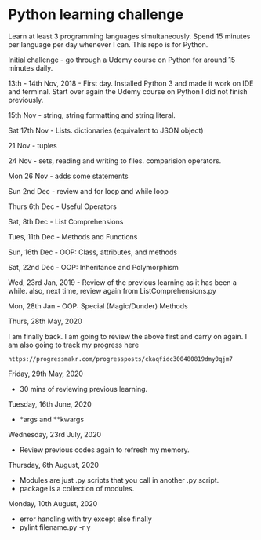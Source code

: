 # Python learning challenge

Learn at least 3 programming languages simultaneously.
Spend 15 minutes per language per day whenever I can.
This repo is for Python.

Initial challenge - go through a Udemy course on Python for around 15 minutes daily.

13th - 14th Nov, 2018 - First day. Installed Python 3 and made it work on IDE and terminal. Start over again the Udemy course on Python I did not finish previously.

15th Nov - string, string formatting and string literal.

Sat 17th Nov - Lists. dictionaries (equivalent to JSON object)

21 Nov - tuples

24 Nov - sets, reading and writing to files. comparision operators.

Mon 26 Nov - adds some statements

Sun 2nd Dec - review and for loop and while loop 

Thurs 6th Dec - Useful Operators

Sat, 8th Dec - List Comprehensions

Tues, 11th Dec - Methods and Functions

Sun, 16th Dec - OOP: Class, attributes, and methods

Sat, 22nd Dec - OOP: Inheritance and Polymorphism

Wed, 23rd Jan, 2019 - Review of the previous learning as it has been a while.
also, next time, review again from ListComprehensions.py

Mon, 28th Jan - OOP: Special (Magic/Dunder) Methods


Thurs, 28th May, 2020

I am finally back.  I am going to review the above first and carry on again.
I am also going to track my progress here 
```
https://progressmakr.com/progressposts/ckaqfidc300480819dmy0qjm7
```

Friday, 29th May, 2020
- 30 mins of reviewing previous learning.

Tuesday, 16th June, 2020
- *args and **kwargs

Wednesday, 23rd July, 2020
- Review previous codes again to refresh my memory.

Thursday, 6th August, 2020
- Modules are just .py scripts that you call in another .py script.
- package is a collection of modules.

Monday, 10th August, 2020
- error handling with try except else finally
- pylint filename.py -r y
